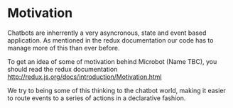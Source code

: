 # Motivation

Chatbots are inherrently a very asyncronous, state and event based application.
As mentioned in the redux documentation our code has to manage more of this than ever before.

To get an idea of some of motivation behind Microbot (Name TBC), you should read the
redux documentation http://redux.js.org/docs/introduction/Motivation.html

We try to being some of this thinking to the chatbot world, making it easier to route
events to a series of actions in a declarative fashion. 

